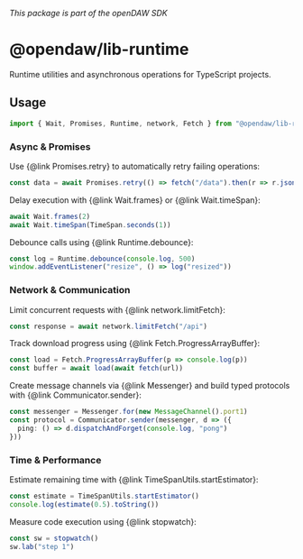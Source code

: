 _This package is part of the openDAW SDK_

# @opendaw/lib-runtime

Runtime utilities and asynchronous operations for TypeScript projects.

## Usage

```ts
import { Wait, Promises, Runtime, network, Fetch } from "@opendaw/lib-runtime"
```

### Async & Promises

Use {@link Promises.retry} to automatically retry failing operations:

```ts
const data = await Promises.retry(() => fetch("/data").then(r => r.json()))
```

Delay execution with {@link Wait.frames} or {@link Wait.timeSpan}:

```ts
await Wait.frames(2)
await Wait.timeSpan(TimeSpan.seconds(1))
```

Debounce calls using {@link Runtime.debounce}:

```ts
const log = Runtime.debounce(console.log, 500)
window.addEventListener("resize", () => log("resized"))
```

### Network & Communication

Limit concurrent requests with {@link network.limitFetch}:

```ts
const response = await network.limitFetch("/api")
```

Track download progress using {@link Fetch.ProgressArrayBuffer}:

```ts
const load = Fetch.ProgressArrayBuffer(p => console.log(p))
const buffer = await load(await fetch(url))
```

Create message channels via {@link Messenger} and build typed protocols with {@link Communicator.sender}:

```ts
const messenger = Messenger.for(new MessageChannel().port1)
const protocol = Communicator.sender(messenger, d => ({
  ping: () => d.dispatchAndForget(console.log, "pong")
}))
```

### Time & Performance

Estimate remaining time with {@link TimeSpanUtils.startEstimator}:

```ts
const estimate = TimeSpanUtils.startEstimator()
console.log(estimate(0.5).toString())
```

Measure code execution using {@link stopwatch}:

```ts
const sw = stopwatch()
sw.lab("step 1")
```